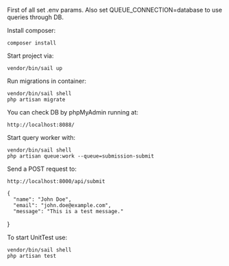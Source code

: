 First of all set .env params. Also set QUEUE_CONNECTION=database to use queries through DB.

Install composer:

    composer install

Start project via:

    vendor/bin/sail up

Run migrations in container:

    vendor/bin/sail shell
    php artisan migrate

You can check DB by phpMyAdmin running at:

    http://localhost:8088/

Start query worker with:

    vendor/bin/sail shell
    php artisan queue:work --queue=submission-submit

Send a POST request to:

    http://localhost:8000/api/submit

    {
      "name": "John Doe",
      "email": "john.doe@example.com",
      "message": "This is a test message."

}

To start UnitTest use:

    vendor/bin/sail shell
    php artisan test
